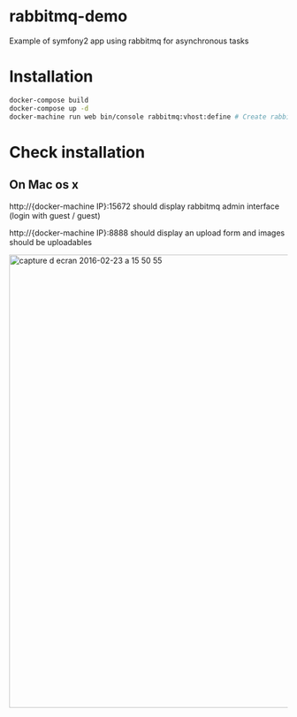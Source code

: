 # rabbitmq-demo
Example of symfony2 app using rabbitmq for asynchronous tasks

# Installation

```bash
docker-compose build
docker-compose up -d
docker-machine run web bin/console rabbitmq:vhost:define # Create rabbitmq vhost
```

# Check installation

## On Mac os x

http://{docker-machine IP}:15672 should display rabbitmq admin interface (login with guest / guest)

http://{docker-machine IP}:8888 should display an upload form and images should be uploadables

<img width="819" alt="capture d ecran 2016-02-23 a 15 50 55" src="https://cloud.githubusercontent.com/assets/1516110/13255224/614dbb2a-da45-11e5-9aa8-02b9370db156.png">
